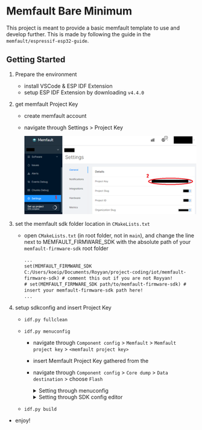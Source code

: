 # Memfault Bare Minimum

This project is meant to provide a basic memfault template to use and develop further. This is made by following the guide in the `memfault/espressif-esp32-guide`.

## Getting Started
1. Prepare the environment
    - install VSCode & ESP IDF Extension
    - setup ESP IDF Extension by downloading `v4.4.0`

2. get memfault Project Key
    - create memfault account
    - navigate through Settings > Project Key
        
        ![](docs/get-project-key.png)

3. set the memfault sdk folder location in `CMakeLists.txt`
    - open `CMakeLists.txt` (in root folder, not in `main`), and change the line next to MEMFAULT_FIRMWARE_SDK with the absolute path of your `memfault-firmware-sdk` root folder 
        ```
        ...
        set(MEMFAULT_FIRMWARE_SDK C:/Users/koeip/Documents/Royyan/project-coding/iot/memfault-firmware-sdk) # comment this out if you are not Royyan!
        # set(MEMFAULT_FIRMWARE_SDK path/to/memfault-firmware-sdk) # insert your memfault-firmware-sdk path here!
        ...
        ```

4. setup sdkconfig and insert Project Key
    - `idf.py fullclean`
    - `idf.py menuconfig`
        - navigate through `Component config` > `Memfault` > `Memfault project key` > `<memfault project key>`
        - insert Memfault Project Key gathered from the 

        - navigate through `Component config` > `Core dump` > `Data destination` > choose `Flash`

            <details>
            <summary>Setting through menuconfig</summary>
            <img src="docs/insert-project-key-menuconfig.png" width="700">
            <br/>
            <img src="docs/change-coredump-flash-menuconfig.png" width="700">
            </details>

            <details>
            <summary>Setting through SDK config editor</summary>
            <img src="docs/insert-project-key-configeditor.png" width="700">
            <br/>
            <img src="docs/change-coredump-flash-configeditor.png" width="700">
            </details>            

    - `idf.py build`


- enjoy!